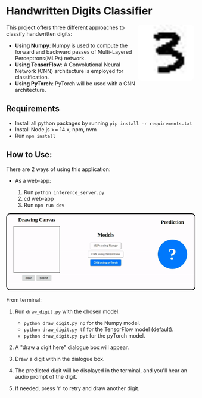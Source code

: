 # Handwritten Digits Classifier

<img src="3.jpg" width="30%" align="right" title="Handwritten Digit 3" style="border-radius: 10px;">

This project offers three different approaches to classify handwritten digits:

- **Using Numpy**: Numpy is used to compute the forward and backward passes of Multi-Layered Perceptrons(MLPs) network.
- **Using TensorFlow**: A Convolutional Neural Network (CNN) architecture is employed for classification.
- **Using PyTorch**: PyTorch will be used with a CNN architecture.

## Requirements

- Install all python packages by running `pip install -r requirements.txt`
- Install Node.js >= 14.x, npm, nvm
- Run `npm install`

## How to Use:

There are 2 ways of using this application:

- As a web-app:

  1.  Run `python inference_server.py`
  2.  cd web-app
  3.  Run `npm run dev`

<p align="center">
  <img src="display.gif" alt="Working" style="border: 2px solid black; border-radius: 10px;">
</p>

From terminal:

  1.  Run `draw_digit.py` with the chosen model:

      - `python draw_digit.py np` for the Numpy model.
      - `python draw_digit.py tf` for the TensorFlow model (default).
      - `python draw_digit.py pyt` for the pyTorch model.

  2.  A "draw a digit here" dialogue box will appear.

  3.  Draw a digit within the dialogue box.

  4.  The predicted digit will be displayed in the terminal, and you'll hear an audio prompt of the digit.

  5.  If needed, press 'r' to retry and draw another digit.

